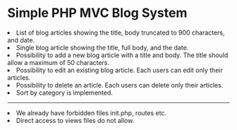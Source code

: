 # Simple PHP MVC Blog System
<li>List of blog articles showing the title, body truncated to 900 characters, and date.</li>
<li>Single blog article showing the title, full body, and the date.</li>
<li>Possibility to add a new blog article with a title and body. The title should allow a maximum of 50 characters.</li>
<li>Possibility to edit an existing blog article. Each users can edit only their articles.</li>
<li>Possibility to delete an article. Each users can delete only their articles.</li>
<li>Sort by category is implemented.</li>
<hr>
<li>We already have forbidden files init.php, routes etc.</li>
<li>Direct access to views files do not allow.</li>

